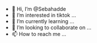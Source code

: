 - 👋 Hi, I’m @Sebahadde
- 👀 I’m interested in tiktok ...
- 🌱 I’m currently learning ...
- 💞️ I’m looking to collaborate on ...
- 📫 How to reach me ...

<!---
Sebhadde/Sebhadde is a ✨ special ✨ repository because its `README.md` (this file) appears on your GitHub profile.
You can click to take a look at your changes.
--->
